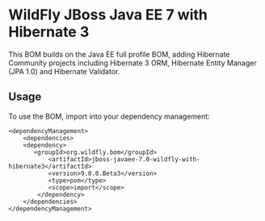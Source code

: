 WildFly JBoss Java EE 7 with Hibernate 3
================================

This BOM builds on the Java EE full profile BOM, adding Hibernate Community projects including Hibernate 3 ORM, Hibernate
Entity Manager (JPA 1.0) and Hibernate Validator.

Usage
-----

To use the BOM, import into your dependency management:

    <dependencyManagement>
        <dependencies>
	    <dependency>
	       <groupId>org.wildfly.bom</groupId>
               <artifactId>jboss-javaee-7.0-wildfly-with-hibernate3</artifactId>
               <version>9.0.0.Beta3</version>
               <type>pom</type>
               <scope>import</scope>
            </dependency>
        </dependencies>
    </dependencyManagement> 

